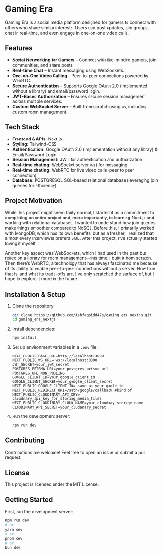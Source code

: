 # Gaming Era

Gaming Era is a social media platform designed for gamers to connect with others who share similar interests. Users can post updates, join groups, chat in real-time, and even engage in one-on-one video calls.

## Features

- **Social Networking for Gamers** – Connect with like-minded gamers, join communities, and share posts.
- **Real-time Chat** – Instant messaging using WebSockets.
- **One-on-One Video Calling** – Peer-to-peer connections powered by WebRTC.
- **Secure Authentication** – Supports Google OAuth 2.0 (implemented without a library) and email/password login.
- **JWT-Based Authorization** – Ensures secure session management across multiple services.
- **Custom WebSocket Server** – Built from scratch using `ws`, including custom room management.

## Tech Stack

- **Frontend & APIs:** Next.js
- **Styling:** Tailwind-CSS
- **Authentication:** Google OAuth 2.0 (implementation without any libray) & Email/Password Login
- **Session Management:** JWT for authentication and authorization
- **Real-time chating:** WebSocket server (`ws`) for messaging 
- **Real-time chating:** WebRTC for live video calls (peer to peer connection)
- **Database:** POSTGRESQL SQL-based relational database (leveraging join queries for efficiency)

## Project Motivation

While this project might seem fairly normal, I started it as a commitment to completing an entire project and, more importantly, to learning Next.js and working with relational databases. I wanted to understand how join queries make things smoother compared to NoSQL. Before this, I primarily worked with MongoDB, which has its own benefits, but as a fresher, I realized that almost every interviewer prefers SQL. After this project, I’ve actually started loving it myself.

Another key aspect was WebSockets, which I had used in the past but relied on a library for room management—this time, I built it from scratch. Then there’s WebRTC, a technology that has always fascinated me because of its ability to enable peer-to-peer connections without a server. How true that is, and what its trade-offs are, I’ve only scratched the surface of, but I hope to explore it more in the future.

## Installation & Setup

1. Clone the repository:
   ```sh
   git clone https://github.com/Ashfaqsidd47s/gaming_era_nextjs.git
   cd gaming_era_nextjs
   ```
2. Install dependencies:
   ```sh
   npm install
   ```
3. Set up environment variables in a `.env` file:
   ```env
   NEXT_PUBLIC_BASE_URL=http://localhost:3000
   NEXT_PUBLIC_WS_URL= ws://localhost:3000
   JWT_SECRET=your_jwt_secret
   POSTGRES_PRISMA_URL=your_postgres_prisma_url
   POSTGRES_URL_NON_POOLING
   GOOGLE_CLIENT_ID=your_google_client_id
   GOOGLE_CLIENT_SECRET=your_google_client_secret
   NEXT_PUBLIC_GOOGLE_CLIENT_ID= same_as_your_goole_id
   NEXT_PUBLIC_REDIRECT_URI=/auth/google/callback #kind of
   NEXT_PUBLIC_CLOUDINARY_API_KEY= cloudnary_api_key_for_storing_media_files
   NEXT_PUBLIC_CLOUDINARY_CLOUD_NAME=your_cloudnay_srorage_name
   CLOUDINARY_API_SECRET=your_cludanary_secret

   ```
4. Run the development server:
   ```sh
   npm run dev
   ```

## Contributing

Contributions are welcome! Feel free to open an issue or submit a pull request.

## License

This project is licensed under the MIT License.


## Getting Started

First, run the development server:

```bash
npm run dev
# or
yarn dev
# or
pnpm dev
# or
bun dev
```



